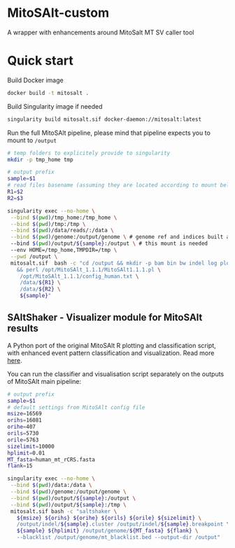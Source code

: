 # MitoSAlt-custom
A wrapper with enhancements around MitoSalt MT SV caller tool

# Quick start

Build Docker image

```bash
docker build -t mitosalt .
```

Build Singularity image if needed

```bash
singularity build mitosalt.sif docker-daemon://mitosalt:latest
```

Run the full MitoSAlt pipeline, please mind that pipeline expects you to mount to `/output`

```bash
# temp folders to explicitely provide to singularity 
mkdir -p tmp_home tmp

# output prefix
sample=$1
# read files basename (assuming they are located according to mount below)
R1=$2
R2=$3

singularity exec --no-home \
 --bind $(pwd)/tmp_home:/tmp_home \
 --bind $(pwd)/tmp:/tmp \
 --bind $(pwd)/data/reads/:/data \
 --bind $(pwd)/genome:/output/genome \ # genome ref and indices built according to MitoSAlt pipeline requirements
 --bind $(pwd)/output/${sample}:/output \ # this mount is needed
 --env HOME=/tmp_home,TMPDIR=/tmp \
 --pwd /output \
 mitosalt.sif  bash -c "cd /output && mkdir -p bam bin bw indel log plot tab \
   && perl /opt/MitoSAlt_1.1.1/MitoSAlt1.1.1.pl \
    /opt/MitoSAlt_1.1.1/config_human.txt \
    /data/${R1} \
    /data/${R2} \
    ${sample}"
```

## SAltShaker - Visualizer module for MitoSAlt results

A Python port of the original MitoSAlt R plotting and classification script, with enhanced event pattern classification and visualization. Read more [here](./saltshaker/README.md).

You can run the classifier and visualisation script separately on the outputs of MitoSAlt main pipeline:

```bash
# output prefix
sample=$1
# default settings from MitoSAlt config file
msize=16569
orihs=16081
orihe=407
orils=5730
orile=5763
sizelimit=10000
hplimit=0.01
MT_fasta=human_mt_rCRS.fasta
flank=15

singularity exec --no-home \
 --bind $(pwd)/data:/data \
 --bind $(pwd)/genome:/output/genome \
 --bind $(pwd)/output/${sample}:/output \
 --bind $(pwd)/output/${sample}:/tmp \
 mitosalt.sif bash -c "saltshaker \
   ${msize} ${orihs} ${orihe} ${orils} ${orile} ${sizelimit} \
   /output/indel/${sample}.cluster /output/indel/${sample}.breakpoint \
   ${sample} ${hplimit} /output/genome/${MT_fasta} ${flank} \
   --blacklist /output/genome/mt_blacklist.bed --output-dir /output"
```